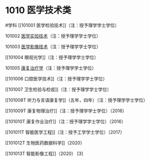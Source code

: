 # 1010 医学技术类
#学科
[[101001 医学检验技术]]（注：授予理学学士学位）

101002 [医学实验技术](https://baike.baidu.com/item/%E5%8C%BB%E5%AD%A6%E5%AE%9E%E9%AA%8C%E6%8A%80%E6%9C%AF/14680708)（注：授予理学学士学位）

101003 [医学影像技术](https://baike.baidu.com/item/%E5%8C%BB%E5%AD%A6%E5%BD%B1%E5%83%8F%E6%8A%80%E6%9C%AF/6621940)（注：授予理学学士学位）

[[101004 眼视光学]]（注：授予理学学士学位）

101005 [康复治疗学](https://baike.baidu.com/item/%E5%BA%B7%E5%A4%8D%E6%B2%BB%E7%96%97%E5%AD%A6/7581709)（注：授予理学学士学位）

[[101006 口腔医学技术]]（注：授予理学学士学位）

[[101007 卫生检验与检疫]]（注：授予理学学士学位）

[[101008T 听力与言语康复学]]（五年，四年）（注：授予理学学士学位）

[[101009T 康复物理治疗]]（注：授予理学学士学位）（2016）

[[101010T 康复作业治疗]]（注：授予理学学士学位）（2016）

[[101011T 智能医学工程]]（注：授予工学学士学位）（2017）

[[101012T 生物医药数据科学]]（2020）

[[101013T 智能影像工程]]（2020） [3]